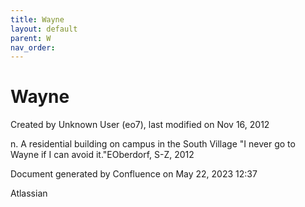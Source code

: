 ```yaml
---
title: Wayne
layout: default
parent: W
nav_order:
---
```


# Wayne

Created by  Unknown User (eo7), last modified on Nov 16, 2012

n. A residential building on campus in the South Village &quot;I never go to Wayne if I can avoid it.&quot;EOberdorf, S-Z, 2012

Document generated by Confluence on May 22, 2023 12:37

Atlassian
